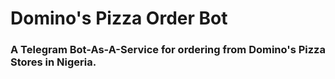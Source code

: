 # Domino's Pizza Order Bot

### A Telegram Bot-As-A-Service for ordering from Domino's Pizza Stores in Nigeria.

